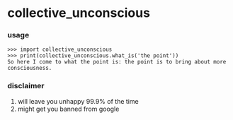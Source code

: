 # collective_unconscious

### usage
```
>>> import collective_unconscious
>>> print(collective_unconscious.what_is('the point'))
So here I come to what the point is: the point is to bring about more consciousness.
```

### disclaimer
1. will leave you unhappy 99.9% of the time
2. might get you banned from google
